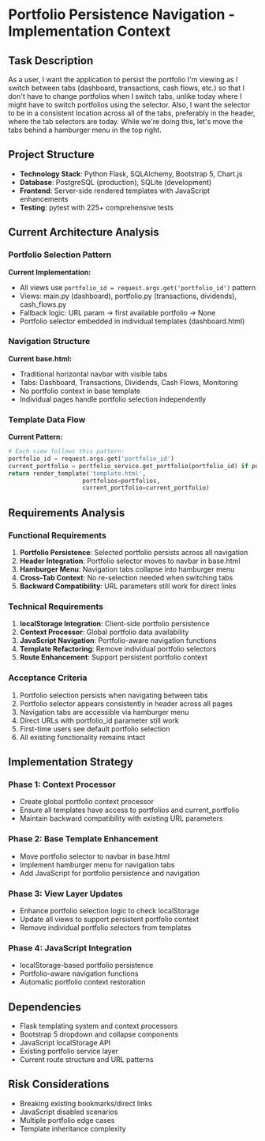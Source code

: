 # Portfolio Persistence Navigation - Implementation Context

## Task Description
As a user, I want the application to persist the portfolio I'm viewing as I switch between tabs (dashboard, transactions, cash flows, etc.) so that I don't have to change portfolios when I switch tabs, unlike today where I might have to switch portfolios using the selector. Also, I want the selector to be in a consistent location across all of the tabs, preferably in the header, where the tab selectors are today. While we're doing this, let's move the tabs behind a hamburger menu in the top right.

## Project Structure
- **Technology Stack**: Python Flask, SQLAlchemy, Bootstrap 5, Chart.js
- **Database**: PostgreSQL (production), SQLite (development)
- **Frontend**: Server-side rendered templates with JavaScript enhancements
- **Testing**: pytest with 225+ comprehensive tests

## Current Architecture Analysis

### Portfolio Selection Pattern
**Current Implementation:**
- All views use `portfolio_id = request.args.get('portfolio_id')` pattern
- Views: main.py (dashboard), portfolio.py (transactions, dividends), cash_flows.py
- Fallback logic: URL param → first available portfolio → None
- Portfolio selector embedded in individual templates (dashboard.html)

### Navigation Structure
**Current base.html:**
- Traditional horizontal navbar with visible tabs
- Tabs: Dashboard, Transactions, Dividends, Cash Flows, Monitoring
- No portfolio context in base template
- Individual pages handle portfolio selection independently

### Template Data Flow
**Current Pattern:**
```python
# Each view follows this pattern:
portfolio_id = request.args.get('portfolio_id')
current_portfolio = portfolio_service.get_portfolio(portfolio_id) if portfolio_id else portfolios[0]
return render_template('template.html', 
                     portfolios=portfolios,
                     current_portfolio=current_portfolio)
```

## Requirements Analysis

### Functional Requirements
1. **Portfolio Persistence**: Selected portfolio persists across all navigation
2. **Header Integration**: Portfolio selector moves to navbar in base.html
3. **Hamburger Menu**: Navigation tabs collapse into hamburger menu
4. **Cross-Tab Context**: No re-selection needed when switching tabs
5. **Backward Compatibility**: URL parameters still work for direct links

### Technical Requirements
1. **localStorage Integration**: Client-side portfolio persistence
2. **Context Processor**: Global portfolio data availability
3. **JavaScript Navigation**: Portfolio-aware navigation functions
4. **Template Refactoring**: Remove individual portfolio selectors
5. **Route Enhancement**: Support persistent portfolio context

### Acceptance Criteria
1. Portfolio selection persists when navigating between tabs
2. Portfolio selector appears consistently in header across all pages
3. Navigation tabs are accessible via hamburger menu
4. Direct URLs with portfolio_id parameter still work
5. First-time users see default portfolio selection
6. All existing functionality remains intact

## Implementation Strategy

### Phase 1: Context Processor
- Create global portfolio context processor
- Ensure all templates have access to portfolios and current_portfolio
- Maintain backward compatibility with existing URL parameters

### Phase 2: Base Template Enhancement
- Move portfolio selector to navbar in base.html
- Implement hamburger menu for navigation tabs
- Add JavaScript for portfolio persistence and navigation

### Phase 3: View Layer Updates
- Enhance portfolio selection logic to check localStorage
- Update all views to support persistent portfolio context
- Remove individual portfolio selectors from templates

### Phase 4: JavaScript Integration
- localStorage-based portfolio persistence
- Portfolio-aware navigation functions
- Automatic portfolio context restoration

## Dependencies
- Flask templating system and context processors
- Bootstrap 5 dropdown and collapse components
- JavaScript localStorage API
- Existing portfolio service layer
- Current route structure and URL patterns

## Risk Considerations
- Breaking existing bookmarks/direct links
- JavaScript disabled scenarios
- Multiple portfolio edge cases
- Template inheritance complexity
